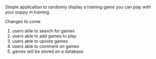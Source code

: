 Simple application to randomly display a training game you can play with your puppy in training.

Changes to come

1. users able to search for games
1. users able to add games to play
1. users able to upvote games
1. users able to comment on games
1. games will be stored on a database

